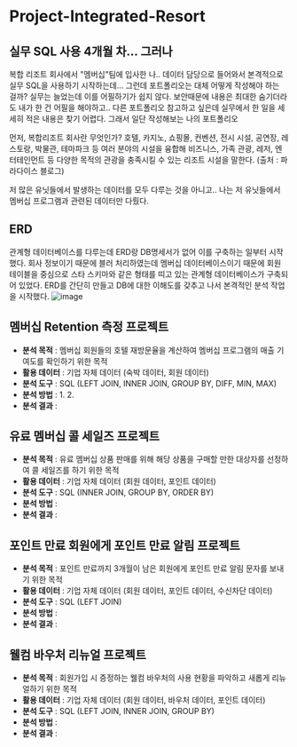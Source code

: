 # Project-Integrated-Resort

## 실무 SQL 사용 4개월 차... 그러나 ##

복합 리조트 회사에서 "멤버십"팀에 입사한 나..
데이터 담당으로 들어와서 본격적으로 실무 SQL을 사용하기 시작하는데...
그런데 포트폴리오는 대체 어떻게 작성해야 하는 걸까?
실무는 늘었는데 이를 어필하기가 쉽지 않다. 
보안때문에 내용은 최대한 숨기더라도 내가 한 건 어필을 해야하고..
다른 포트폴리오 참고하고 싶은데 실무에서 한 일을 세세히 적은 내용은 찾기 어렵다. 
그래서 일단 작성해보는 나의 포트폴리오

먼저, 복합리조트 회사란 무엇인가?
호텔, 카지노, 쇼핑몰, 컨벤션, 전시 시설, 공연장, 레스토랑, 박물관, 테마파크 등 여러 분야의 시설을 융합해 
비즈니스, 가족 관광, 레저, 엔터테인먼트 등 다양한 목적의 관광을 충족시킬 수 있는 리조트 시설을 말한다. (출처 : 파라다이스 블로그)

저 많은 유닛들에서 발생하는 데이터를 모두 다루는 것을 아니고..
나는 저 유닛들에서 멤버십 프로그램과 관련된 데이터만 다뤘다. 

## ERD
관계형 데이터베이스를 다루는데 ERD랑 DB명세서가 없어 이를 구축하는 일부터 시작했다.
회사 정보이기 때문에 블러 처리하였는데 멤버십 데이터베이스이기 때문에 회원 테이블을 중심으로
스타 스키마와 같은 형태를 띠고 있는 관계형 데이터베이스가 구축되어 있었다. 
ERD를 간단히 만들고 DB에 대한 이해도를 갖추고 나서 본격적인 분석 작업을 시작했다. 
![image](https://github.com/user-attachments/assets/dde050ca-d571-480b-be48-dfc042bd979c)


## 멤버십 Retention 측정 프로젝트 ##
- **분석 목적** : 멤버십 회원들의 호텔 재방문율을 계산하여 멤버십 프로그램의 매출 기여도를 확인하기 위한 목적
- **활용 데이터** : 기업 자체 데이터 (숙박 데이터, 회원 데이터)
- **분석 도구** : SQL (LEFT JOIN, INNER JOIN, GROUP BY, DIFF, MIN, MAX) 
- **분석 방법** : 
  1.
  2.
- **분석 결과** : 

## 유료 멤버십 콜 세일즈 프로젝트 ##
- **분석 목적** : 유료 멤버십 상품 판매를 위해 해당 상품을 구매할 만한 대상자를 선정하여 콜 세일즈를 하기 위한 목적
- **활용 데이터** : 기업 자체 데이터 (회원 데이터, 포인트 데이터)
- **분석 도구** : SQL (INNER JOIN, GROUP BY, ORDER BY)
- **분석 방법** :
- **분석 결과** : 

## 포인트 만료 회원에게 포인트 만료 알림 프로젝트 ##
- **분석 목적** : 포인트 만료까지 3개월이 남은 회원에게 포인트 만료 알림 문자를 보내기 위한 목적
- **활용 데이터** : 기업 자체 데이터 (회원 데이터, 포인트 데이터, 수신차단 데이터)
- **분석 도구** : SQL (LEFT JOIN)
- **분석 방법** :
- **분석 결과** : 

## 웰컴 바우처 리뉴얼 프로젝트 ##
- **분석 목적** : 회원가입 시 증정하는 웰컴 바우처의 사용 현황을 파악하고 새롭게 리뉴얼하기 위한 목적
- **활용 데이터** : 기업 자체 데이터 (회원 데이터, 바우처 데이터, 포인트 데이터)
- **분석 도구** : SQL (LEFT JOIN, INNER JOIN, GROUP BY)
- **분석 방법** :
- **분석 결과** : 
